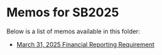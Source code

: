 # Memos for SB2025

Below is a list of memos available in this folder:

- [March 31, 2025 Financial Reporting Requirement](./SB01_EN.pdf)
